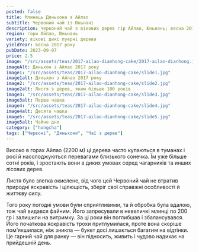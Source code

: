 ```yaml
---
posted: false
title: Млинець Дяньхона з Айлао
subtitle: Червоний чай із Юньнані
description: Червоний чай з вікових дерев гір Айлао, Юньнань; весна 2017 року.
region: гори Айлао, Юньнань
variety: вікові дикі пуерні дерева
yieldYear: весна 2017 року
pubDate: 2023-09-07
price: 2.5
image: "/src/assets/teas/2017-ailao-dianhong-cake/2017-ailao-dianhong.jpg"
imageAlt: Дяньхон з Айлао 2017 року
image1: "/src/assets/teas/2017-ailao-dianhong-cake/slide1.jpg"
image1alt: Дяньхон з Айлао 2017 року
image2: "/src/assets/teas/2017-ailao-dianhong-cake/slide2.jpg"
image2alt: Листя з дерев, яким більше 100 років
image3: "/src/assets/teas/2017-ailao-dianhong-cake/slide3.jpg"
image3alt: Перша чашка
image4: "/src/assets/teas/2017-ailao-dianhong-cake/slide4.jpg"
image4alt: Десята чашка
image5: "/src/assets/teas/2017-ailao-dianhong-cake/slide5.jpg"
image5alt: Чайне дно
category: ["hongcha"]
tags: ["Червоні", "Дяньхони", "Чаї з дерев"]
---
```


Високо в горах Айлао (2200 м) ці дерева часто купаються в туманах і росі й насолоджуються перевагами близького сонечка. Їм уже більше сотні років, і зростають вони в диких умовах серед чагарників та инших лісових дерев.

Листя було злегка окислене, від чого цей Червоний чай не втратив природні яскравість і цілющість, зберіг свої справжні особливості й життєву силу.

Того року погодні умови були сприятливими, та й обробка була вдалою, тож чай видався файним. Його запресували в невеличкі млинці по 200 гр і залишили на витримку. За ці роки він поглибшав і збалансувався. Його початкова яскравість трохи притлумилася, проте вона скоріше пом'якшилася, ніж зникла — букет досі лишається багатим на відтінки. Це гарний чай для ранку — він підносить, живить і чудово надихає на прийдешній день.
